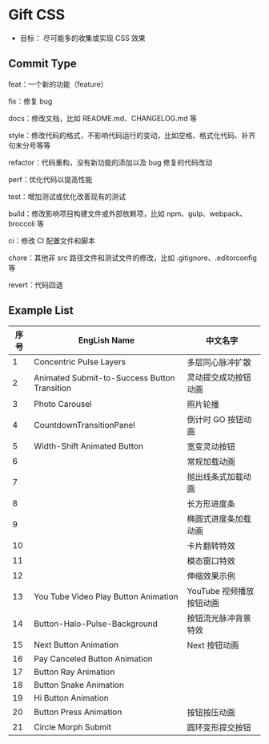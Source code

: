 # Gift CSS

- 目标： 尽可能多的收集或实现 CSS 效果

## Commit Type

feat：一个新的功能（feature）

fix：修复 bug

docs：修改文档，比如 README.md、CHANGELOG.md 等

style：修改代码的格式，不影响代码运行的变动，比如空格、格式化代码、补齐句末分号等等

refactor：代码重构，没有新功能的添加以及 bug 修复的代码改动

perf：优化代码以提高性能

test：增加测试或优化改善现有的测试

build：修改影响项目构建文件或外部依赖项，比如 npm、gulp、webpack、broccoli 等

ci：修改 CI 配置文件和脚本

chore：其他非 src 路径文件和测试文件的修改，比如 .gitignore、.editorconfig 等

revert：代码回退

## Example List

| 序号 | EngLish Name                                 | 中文名字                 |
| ---- | -------------------------------------------- | ------------------------ |
| 1    | Concentric Pulse Layers                      | 多层同心脉冲扩散         |
| 2    | Animated Submit-to-Success Button Transition | 灵动提交成功按钮动画     |
| 3    | Photo Carousel                               | 照片轮播                 |
| 4    | CountdownTransitionPanel                     | 倒计时 GO 按钮动画       |
| 5    | Width-Shift Animated Button                  | 宽变灵动按钮             |
| 6    |                                              | 常规加载动画             |
| 7    |                                              | 抛出线条式加载动画       |
| 8    |                                              | 长方形进度条             |
| 9    |                                              | 椭圆式进度条加载动画     |
| 10   |                                              | 卡片翻转特效             |
| 11   |                                              | 模态窗口特效             |
| 12   |                                              | 伸缩效果示例             |
| 13   | You Tube Video Play Button Animation         | YouTube 视频播放按钮动画 |
| 14   | Button-Halo-Pulse-Background                 | 按钮流光脉冲背景特效     |
| 15   | Next Button Animation                        | Next 按钮动画            |
| 16   | Pay Canceled Button Animation                |                          |
| 17   | Button Ray Animation                         |                          |
| 18   | Button Snake Animation                       |                          |
| 19   | Hi Button Animation                          |                          |
| 20   | Button Press Animation                       | 按钮按压动画             |
| 21   | Circle Morph Submit                          | 圆环变形提交按钮         |

